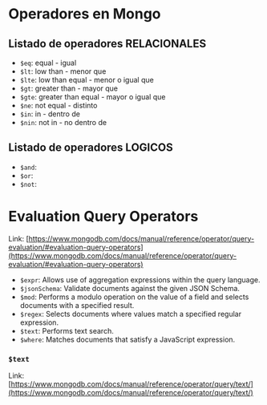 # Operadores en Mongo

## Listado de operadores RELACIONALES

- `$eq`: equal - igual
- `$lt`: low than - menor que
- `$lte`: low than equal - menor o igual que
- `$gt`: greater than - mayor que
- `$gte`: greater than equal - mayor o igual que
- `$ne`: not equal - distinto
- `$in`: in - dentro de
- `$nin`: not in - no dentro de

## Listado de operadores LOGICOS

- `$and`:
- `$or`:
- `$not`:

# Evaluation Query Operators

Link: [https://www.mongodb.com/docs/manual/reference/operator/query-evaluation/#evaluation-query-operators](https://www.mongodb.com/docs/manual/reference/operator/query-evaluation/#evaluation-query-operators)

- `$expr`: Allows use of aggregation expressions within the query language.
- `$jsonSchema`: Validate documents against the given JSON Schema.
- `$mod`: Performs a modulo operation on the value of a field and selects documents with a specified result.
- `$regex`: Selects documents where values match a specified regular expression.
- `$text`: Performs text search.
- `$where`: Matches documents that satisfy a JavaScript expression.

### `$text`

Link: [https://www.mongodb.com/docs/manual/reference/operator/query/text/](https://www.mongodb.com/docs/manual/reference/operator/query/text/)
